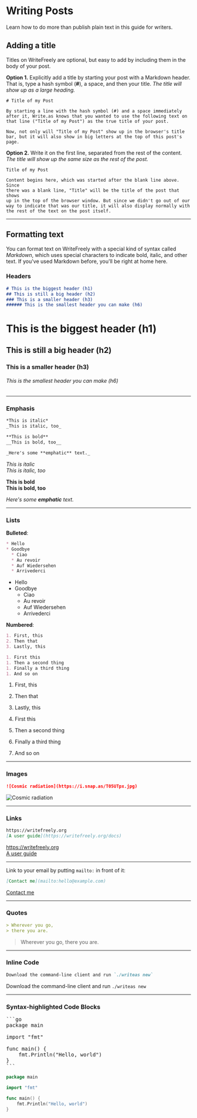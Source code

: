 # Writing Posts

Learn how to do more than publish plain text in this guide for writers.

## Adding a title

Titles on WriteFreely are optional, but easy to add by including them in the body of your post.

**Option 1.** Explicitly add a title by starting your post with a Markdown header. That is, type a hash symbol (**#**), a space, and then your title. _The title will show up as a large heading._

```text
# Title of my Post

By starting a line with the hash symbol (#) and a space immediately
after it, Write.as knows that you wanted to use the following text on
that line ("Title of my Post") as the true title of your post.

Now, not only will "Title of my Post" show up in the browser's title 
bar, but it will also show in big letters at the top of this post's page.
```

**Option 2.** Write it on the first line, separated from the rest of the content. _The title will show up the same size as the rest of the post._

```text
Title of my Post

Content begins here, which was started after the blank line above. Since
there was a blank line, "Title" will be the title of the post that shows
up in the top of the browser window. But since we didn't go out of our
way to indicate that was our title, it will also display normally with
the rest of the text on the post itself.
```

---

## Formatting text

You can format text on WriteFreely with a special kind of syntax called _Markdown_, which uses special characters to indicate bold, italic, and other text. If you've used Markdown before, you'll be right at home here.

### Headers
```markdown
# This is the biggest header (h1)
## This is still a big header (h2)
### This is a smaller header (h3)
###### This is the smallest header you can make (h6)
```

# This is the biggest header (h1)
## This is still a big header (h2)
### This is a smaller header (h3)
###### This is the smallest header you can make (h6)

---

### Emphasis
```markdown
*This is italic*
_This is italic, too_

**This is bold**
__This is bold, too__

_Here's some **emphatic** text._
```

*This is italic*<br>
_This is italic, too_

**This is bold**<br>
__This is bold, too__

_Here's some **emphatic** text._

---

### Lists

**Bulleted**:
```markdown
* Hello
* Goodbye
  * Ciao
  * Au revoir
  * Auf Wiedersehen 
  * Arrivederci
```
* Hello
* Goodbye
  * Ciao
  * Au revoir
  * Auf Wiedersehen 
  * Arrivederci

**Numbered**:
```markdown
1. First, this
2. Then that
3. Lastly, this

1. First this
1. Then a second thing
1. Finally a third thing
1. And so on
```

1. First, this
2. Then that
3. Lastly, this

1. First this
1. Then a second thing
1. Finally a third thing
1. And so on

---

### Images
```markdown
![Cosmic radiation](https://i.snap.as/T05UTpx.jpg)
```

![Cosmic radiation](https://i.snap.as/T05UTpx.jpg)

---

### Links

```markdown
https://writefreely.org
[A user guide](https://writefreely.org/docs)
```
https://writefreely.org<br>
[A user guide](https://writefreely.org/docs)

---

Link to your email by putting `mailto:` in front of it:

```markdown
[Contact me](mailto:hello@example.com)
```

[Contact me](mailto:hello@example.com)

---

### Quotes

```markdown
> Wherever you go,
> there you are.
```

> Wherever you go,
> there you are.

---

### Inline Code

```markdown
Download the command-line client and run `./writeas new`
```

Download the command-line client and run `./writeas new`

---

### Syntax-highlighted Code Blocks

<pre>```go
package main

import "fmt"

func main() {
	fmt.Println("Hello, world")
}
```</pre>

```go
package main

import "fmt"

func main() {
	fmt.Println("Hello, world")
}
```
